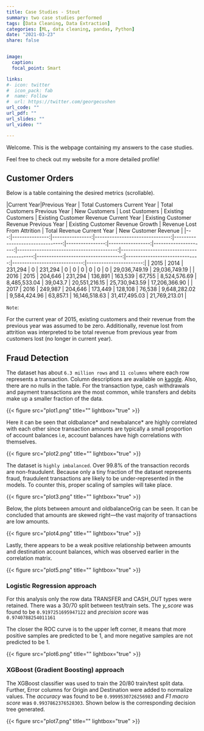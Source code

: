 ```yaml
---
title: Case Studies - Stout
summary: two case studies performed
tags: [Data Cleaning, Data Extraction]
categories: [ML, data cleaning, pandas, Python]
date: "2021-03-23"
share: false


image:
  caption: 
  focal_point: Smart

links:
#- icon: twitter
#  icon_pack: fab
#  name: Follow
#  url: https://twitter.com/georgecushen
url_code: ""
url_pdf: ""
url_slides: ""
url_video: ""

---
```


Welcome. This is the webpage containing my answers to the case studies. 

Feel free to check out my website for a more detailed profile!

## Customer Orders

Below is a table containing the desired metrics (scrollable).

|Current Year|Previous Year |   Total Customers Current Year |   Total Customers Previous Year |   New Customers |   Lost Customers |   Existing Customers |   Existing Customer Revenue Current Year |   Existing Customer Revenue Previous Year |   Existing Customer Revenue Growth |   Revenue Lost From Attrition |   Total Revenue Current Year |   New Customer Revenue |
|---:|---------------:|----------------:|-------------------------------:|--------------------------------:|----------------:|-----------------:|---------------------:|-----------------------------------------:|------------------------------------------:|-----------------------------------:|------------------------------:|-----------------------------:|-----------------------:|
|           2015 |            2014 |                         231,294 |                               0 |          231,294 |                0 |                    0 |                              0           |                               0           |                                0   |                   0           |                  29,036,749.19	 |            29,036,749.19	 |
|           2016 |            2015 |                         204,646 |                          231,294 |          136,891 |           163,539 |                67,755 |                              8,524,576.69 |                               8,485,533.04	 |                            39,043.7 |                   20,551,216.15 |                  25,730,943.59 |            17,206,366.90 |
|           2017 |            2016 |                         249,987 |                          204,646 |          173,449 |           128,108 |                76,538 |                              9,648,282.02	 |                               9,584,424.96 |                            63,857.1 |                   16,146,518.63 |                  31,417,495.03 |            21,769,213.01 |

`Note`:   

For the current year of 2015, existing customers and their revenue from the previous year was assumed to be zero. Additionally, revenue lost from attrition was interpreted to be total revenue from previous year from customers lost (no longer in current year).

## Fraud Detection

The dataset has about `6.3 million rows` and `11 columns` where each row represents a transaction. Column descriptions are available on [kaggle](https://www.kaggle.com/ntnu-testimon/paysim1). Also, there are no nulls in the table. For the transaction type, cash withdrawals and payment transactions are the most common, while transfers and debits make up a smaller fraction of the data.

{{< figure src="plot1.png" title="" lightbox="true" >}}

Here it can be seen that oldbalance* and newbalance* are highly correlated with each other since transaction amounts are typically a small proportion of account balances i.e, account balances have high correlations with themselves.

{{< figure src="plot2.png" title="" lightbox="true" >}}

The dataset is `highly imbalanced`. Over 99.8% of the transaction records are non-fraudulent. Because only a tiny fraction of the dataset represents fraud, fraudulent transactions are likely to be under-represented in the models. To counter this, proper scaling of samples will take place.

{{< figure src="plot3.png" title="" lightbox="true" >}}

Below, the plots between amount and oldbalanceOrig can be seen. It can be concluded that amounts are skewed right—the vast majority of transactions are low amounts.

{{< figure src="plot4.png" title="" lightbox="true" >}}


Lastly, there appears to be a weak positive relationship between amounts and destination account balances, which was observed earlier in the correlation matrix.

{{< figure src="plot5.png" title="" lightbox="true" >}}

### Logistic Regression approach

For this analysis only the row data TRANSFER and CASH_OUT types were retained. There was a 30/70 split between test/train sets. The _y_score_ was found to be `0.9197251695947122` and _precision score_ was `0.9740788254011161`

The closer the ROC curve is to the upper left corner, it means that more positive samples are predicted to be 1, and more negative samples are not predicted to be 1.
  
{{< figure src="plot6.png" title="" lightbox="true" >}}

### XGBoost (Gradient Boosting) approach

The XGBoost classifier was used to train the 20/80 train/test split data. Further, Error columns for Origin and Destination were added to normalize values. The _accuracy_ was found to be `0.9999530726256983` and _F1 macro score_ was `0.9937862376528303`. Shown below is the corresponding decision tree generated.

{{< figure src="plot7.png" title="" lightbox="true" >}}
